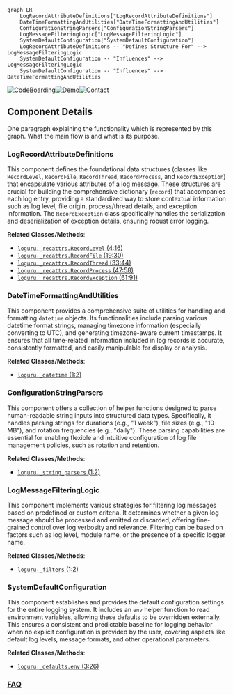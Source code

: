 ```mermaid
graph LR
    LogRecordAttributeDefinitions["LogRecordAttributeDefinitions"]
    DateTimeFormattingAndUtilities["DateTimeFormattingAndUtilities"]
    ConfigurationStringParsers["ConfigurationStringParsers"]
    LogMessageFilteringLogic["LogMessageFilteringLogic"]
    SystemDefaultConfiguration["SystemDefaultConfiguration"]
    LogRecordAttributeDefinitions -- "Defines Structure For" --> LogMessageFilteringLogic
    SystemDefaultConfiguration -- "Influences" --> LogMessageFilteringLogic
    SystemDefaultConfiguration -- "Influences" --> DateTimeFormattingAndUtilities
```
[![CodeBoarding](https://img.shields.io/badge/Generated%20by-CodeBoarding-9cf?style=flat-square)](https://github.com/CodeBoarding/CodeBoarding)[![Demo](https://img.shields.io/badge/Try%20our-Demo-blue?style=flat-square)](https://www.codeboarding.org/demo)[![Contact](https://img.shields.io/badge/Contact%20us%20-%20contact@codeboarding.org-lightgrey?style=flat-square)](mailto:contact@codeboarding.org)

## Component Details

One paragraph explaining the functionality which is represented by this graph. What the main flow is and what is its purpose.

### LogRecordAttributeDefinitions
This component defines the foundational data structures (classes like `RecordLevel`, `RecordFile`, `RecordThread`, `RecordProcess`, and `RecordException`) that encapsulate various attributes of a log message. These structures are crucial for building the comprehensive dictionary (`record`) that accompanies each log entry, providing a standardized way to store contextual information such as log level, file origin, process/thread details, and exception information. The `RecordException` class specifically handles the serialization and deserialization of exception details, ensuring robust error logging.


**Related Classes/Methods**:

- <a href="https://github.com/Delgan/loguru/blob/master/loguru/_recattrs.py#L4-L16" target="_blank" rel="noopener noreferrer">`loguru._recattrs.RecordLevel` (4:16)</a>
- <a href="https://github.com/Delgan/loguru/blob/master/loguru/_recattrs.py#L19-L30" target="_blank" rel="noopener noreferrer">`loguru._recattrs.RecordFile` (19:30)</a>
- <a href="https://github.com/Delgan/loguru/blob/master/loguru/_recattrs.py#L33-L44" target="_blank" rel="noopener noreferrer">`loguru._recattrs.RecordThread` (33:44)</a>
- <a href="https://github.com/Delgan/loguru/blob/master/loguru/_recattrs.py#L47-L58" target="_blank" rel="noopener noreferrer">`loguru._recattrs.RecordProcess` (47:58)</a>
- <a href="https://github.com/Delgan/loguru/blob/master/loguru/_recattrs.py#L61-L91" target="_blank" rel="noopener noreferrer">`loguru._recattrs.RecordException` (61:91)</a>


### DateTimeFormattingAndUtilities
This component provides a comprehensive suite of utilities for handling and formatting `datetime` objects. Its functionalities include parsing various datetime format strings, managing timezone information (especially converting to UTC), and generating timezone-aware current timestamps. It ensures that all time-related information included in log records is accurate, consistently formatted, and easily manipulable for display or analysis.


**Related Classes/Methods**:

- <a href="https://github.com/Delgan/loguru/blob/master/loguru/_datetime.py#L1-L2" target="_blank" rel="noopener noreferrer">`loguru._datetime` (1:2)</a>


### ConfigurationStringParsers
This component offers a collection of helper functions designed to parse human-readable string inputs into structured data types. Specifically, it handles parsing strings for durations (e.g., "1 week"), file sizes (e.g., "10 MB"), and rotation frequencies (e.g., "daily"). These parsing capabilities are essential for enabling flexible and intuitive configuration of log file management policies, such as rotation and retention.


**Related Classes/Methods**:

- <a href="https://github.com/Delgan/loguru/blob/master/loguru/_string_parsers.py#L1-L2" target="_blank" rel="noopener noreferrer">`loguru._string_parsers` (1:2)</a>


### LogMessageFilteringLogic
This component implements various strategies for filtering log messages based on predefined or custom criteria. It determines whether a given log message should be processed and emitted or discarded, offering fine-grained control over log verbosity and relevance. Filtering can be based on factors such as log level, module name, or the presence of a specific logger name.


**Related Classes/Methods**:

- <a href="https://github.com/Delgan/loguru/blob/master/loguru/_filters.py#L1-L2" target="_blank" rel="noopener noreferrer">`loguru._filters` (1:2)</a>


### SystemDefaultConfiguration
This component establishes and provides the default configuration settings for the entire logging system. It includes an `env` helper function to read environment variables, allowing these defaults to be overridden externally. This ensures a consistent and predictable baseline for logging behavior when no explicit configuration is provided by the user, covering aspects like default log levels, message formats, and other operational parameters.


**Related Classes/Methods**:

- <a href="https://github.com/Delgan/loguru/blob/master/loguru/_defaults.py#L3-L26" target="_blank" rel="noopener noreferrer">`loguru._defaults.env` (3:26)</a>




### [FAQ](https://github.com/CodeBoarding/GeneratedOnBoardings/tree/main?tab=readme-ov-file#faq)